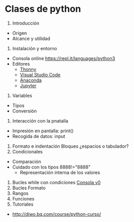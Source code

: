 # Clases de python

1. Introducción
  * Origen
  * Alcance y utilidad
1. Instalación y entorno
  * Consola online https://repl.it/languages/python3
  * Editores
     * [Thonny](./Thonny.md)
     * [Visual Studio Code](./VSCode.md)
     * [Anaconda](./Anaconda.md)
     * [Jupyter](./Jupyter.md)
1. Variables
  * Tipos
  * Conversión
1. Interacción con la pnatalla
  * Impresión en pantalla: print()
  * Recogida de datos: input
1. Formato e indentación
  Bloques
  ¿espacios o tabulador?
1. Condicionales
  * Comparación
  * Cuidado con los tipos 8888!="8888"
    * Representación interna de los valores
1. Bucles while con condiciones [Consola v0](./codigo/consola_v0.py)
1. Bucles Formato
1. Rangos
1. Funciones
1. Tutoriales
  * http://diwo.bq.com/course/python-curso/
